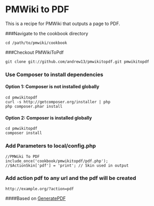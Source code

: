 # PMWiki to PDF

This is a recipe for PMWiki that outputs a page to PDF.

###Navigate to the cookbook directory

    cd /path/to/pmwiki/cookbook

###Checkout PMWikiToPdf

    git clone git://github.com/andrew13/pmwikitopdf.git pmwikitopdf

### Use Composer to install dependencies
#### Option 1: Composer is not installed globally

    cd pmwikitopdf
    curl -s http://getcomposer.org/installer | php
    php composer.phar install
#### Option 2: Composer is installed globally

    cd pmwikitopdf
    composer install

### Add Parameters to local/config.php

    //PMWiki To PDF
    include_once('cookbook/pmwikitopdf/pdf.php');
    //$ActionSkin['pdf'] = 'print'; // Skin used in output

### Add action pdf to any url and the pdf will be created

    http://example.org/?action=pdf

####Based on [GeneratePDF](http://www.pmwiki.org/wiki/Cookbook/GeneratePDF)

